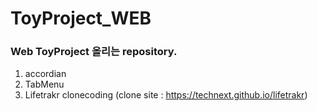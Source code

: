 # ToyProject_WEB

### Web ToyProject 올리는 repository.

1. accordian 
2. TabMenu
3. Lifetrakr clonecoding (clone site : https://technext.github.io/lifetrakr)

